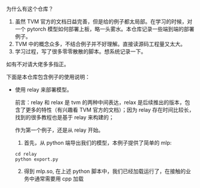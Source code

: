 为什么有这个仓库？

1. 虽然 TVM 官方的文档日益完善，但是给的例子都太局部。在学习的时候，对一个 pytorch 模型如何部署上板，略一头雾水。本仓库记录一些端到端的部署例子。
2. TVM 中的概念众多，不结合例子并不好理解。直接读源码工程量又太大。
3. 学习过程，写了很多零零散散的脚本。想系统记录一下。

如有不对请大佬多多指正。

下面是本仓库包含例子的使用说明：

- 使用 relay 来部署模型。

  前言：relay 和 relax 是 tvm 的两种中间表达，relax 是后续推出的版本，包含了更多的特性（有兴趣看 TVM 官方的文档）；因为 relay 存在时间比较长，找到的很多教程也是基于 relay 来构建的；
  
  作为第一个例子，还是从 relay 开始。

  1. 首先，从 python 端导出我们的模型，本例子提供了简单的 mlp: 

  ```
  cd relay
  python export.py 
  ```

  2. 得到 mlp.so, 在上述 python 脚本中，我们已经加载运行了，在接触的业务中通常需要用 cpp 加载

  